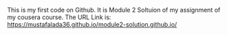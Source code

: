 This is my first code on Github.
It is Module 2 Soltuion of my assignment of my cousera course.
The URL Link is:
https://mustafalada36.github.io/module2-solution.github.io/